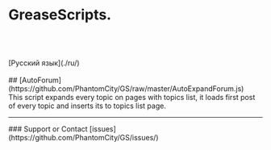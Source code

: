 # GreaseScripts.
<br/>
<br/>
<br/>[Русский язык](./ru/)
<br/>
<br/>
## [AutoForum](https://github.com/PhantomCity/GS/raw/master/AutoExpandForum.js)
<br/>This script expands every topic on pages with topics list, it loads first post of every topic and inserts its to topics list page.
<br/>
<hr/>
### Support or Contact
[issues](https://github.com/PhantomCity/GS/issues/)
